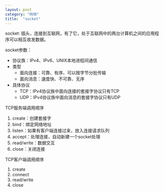 ```yaml
---
layout: post
category: "网络"
title:  "socket"
---
```


socket: 插头，连接到互联网，有了它，处于互联网中的两台计算机之间的应用程序可以相互收发数据。

socket参数：

- 协议族：IPv4、IPv6、UNIX本地进程间通信
- 类型
    - 面向连接：可靠、有序、可以按字节分批传输
    - 面向消息：速度快、不可靠、无序
- 具体协议
    - TCP：IPv4协议族中面向连接的套接字协议只有TCP
    - UDP：IPv4协议族中面向消息的套接字协议只有UDP
    
TCP服务端调用顺序

1. create：创建套接字
2. bind：绑定网络地址
3. listen：如果有客户端连接过来，放入连接请求队列
4. accept：处理连接，自动新建一个socket处理
5. read/write：数据交互
6. close：关闭连接

TCP客户端调用顺序

1. create
2. connect
3. read/write
4. close